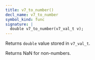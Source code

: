 ```yaml
---
title: v7_to_number()
decl_name: v7_to_number
symbol_kind: func
signature: |
  double v7_to_number(v7_val_t v);
---
```


Returns `double` value stored in `v7_val_t`.

Returns NaN for non-numbers. 

